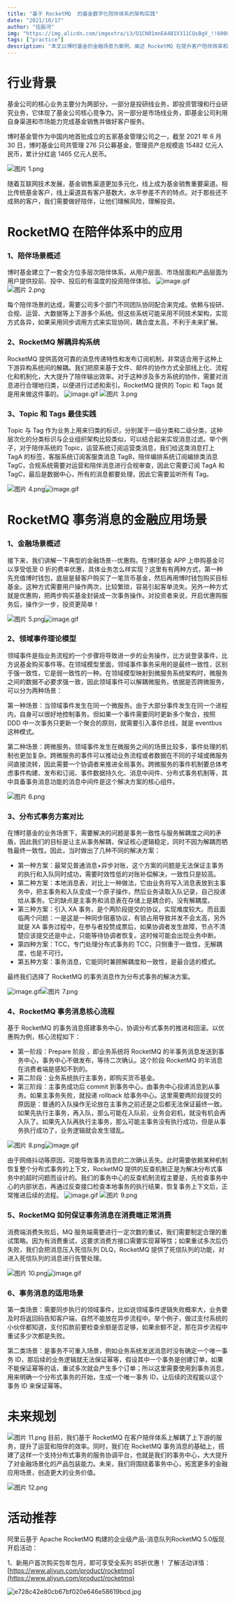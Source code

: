 ```yaml
---
title: "基于 RocketMQ  的基金数字化陪伴体系的架构实践"
date: "2021/10/17"
author: "伍振河"
img: "https://img.alicdn.com/imgextra/i3/O1CN01mnEA4B1V311CQsBgV_!!6000000002596-0-tps-685-383.jpg"
tags: ["practice"]
description: "本文以博时基金的金融场景为案例，阐述 RocketMQ 在提升客户陪伴效率和丰富金融场景化能力等方面的提升作用。"
---
```


# **行业背景**

基金公司的核心业务主要分为两部分，一部分是投研线业务，即投资管理和行业研究业务，它体现了基金公司核心竞争力。另一部分是市场线业务，即基金公司利用自身渠道和市场能力完成基金销售并做好客户服务。

博时基金管作为中国内地首批成立的五家基金管理公司之一，截至 2021 年 6 月 30 日，博时基金公司共管理 276 只公募基金，管理资产总规模逾 15482 亿元人民币，累计分红逾 1465 亿元人民币。

![图片 1.png](https://intranetproxy.alipay.com/skylark/lark/0/2023/png/59356401/1680489109067-b97729c9-8100-4fee-9c0c-d489ce7e27de.png#clientId=uffd2b56b-90af-4&height=487&id=CIbNM&name=%E5%9B%BE%E7%89%87%201.png&originHeight=487&originWidth=864&originalType=binary&ratio=1&rotation=0&showTitle=false&status=done&style=none&taskId=u67cdfa40-aa1e-4ddf-bf44-77f3461aa3f&title=&width=864)

随着互联网技术发展，基金销售渠道更加多元化，线上成为基金销售重要渠道。相比传统基金客户，线上渠道具有客户基数大，水平参差不齐的特点。对于那些还不成熟的客户，我们需要做好陪伴，让他们理解风险，理解投资。

# **RocketMQ 在陪伴体系中的应用**

### 1、陪伴场景概述

博时基金建立了一套全方位多层次陪伴体系，从用户层面、市场层面和产品层面为用户提供投前、投中、投后的有温度的投资陪伴体验。
![image.gif](https://intranetproxy.alipay.com/skylark/lark/0/2023/gif/59356401/1680489107222-4e657188-0beb-441c-a267-65cd8ececb9e.gif#clientId=uffd2b56b-90af-4&height=1&id=uqRDY&name=image.gif&originHeight=1&originWidth=1&originalType=binary&ratio=1&rotation=0&showTitle=false&status=done&style=none&taskId=u28125897-ab61-4580-95ce-30fd11be21f&title=&width=1)
![图片 2.png](https://intranetproxy.alipay.com/skylark/lark/0/2023/png/59356401/1680489109115-e504a5ac-23f2-4553-9795-048acb60bb2a.png#clientId=uffd2b56b-90af-4&height=1090&id=eIj4A&name=%E5%9B%BE%E7%89%87%202.png&originHeight=1090&originWidth=2088&originalType=binary&ratio=1&rotation=0&showTitle=false&status=done&style=none&taskId=u76b42bc2-9d4a-4789-8bbb-0fbc9ca359a&title=&width=2088)

每个陪伴场景的达成，需要公司多个部门不同团队协同配合来完成。依赖与投研、合规、运营、大数据等上下游多个系统。但这些系统可能采用不同技术架构，实现方式各异，如果采用同步调用方式来实现协同，耦合度太高，不利于未来扩展。

### 2、RocketMQ 解耦异构系统

RocketMQ 提供高效可靠的消息传递特性和发布订阅机制，非常适合用于这种上下游异构系统间的解耦。我们把原来基于文件、邮件的协作方式全部线上化、流程化和机制化，大大提升了陪伴输出效率。对于这种涉及多方系统的协作，需要对消息进行合理地归类，以便进行过滤和索引。RocketMQ 提供的 Topic 和 Tags 就是用来做这件事的。
![image.gif](https://intranetproxy.alipay.com/skylark/lark/0/2023/gif/59356401/1680489107183-de64035c-5318-4e66-a691-6ea67df39507.gif#clientId=uffd2b56b-90af-4&height=1&id=Ft9Ub&name=image.gif&originHeight=1&originWidth=1&originalType=binary&ratio=1&rotation=0&showTitle=false&status=done&style=none&taskId=u4211c289-5925-4a74-8d24-678d5c4dd22&title=&width=1)
![图片 3.png](https://intranetproxy.alipay.com/skylark/lark/0/2023/png/59356401/1680489109134-a7fc646f-93ab-4eab-a01b-09e503b43267.png#clientId=uffd2b56b-90af-4&height=1014&id=wOYeU&name=%E5%9B%BE%E7%89%87%203.png&originHeight=1014&originWidth=2114&originalType=binary&ratio=1&rotation=0&showTitle=false&status=done&style=none&taskId=u9c4eb9c5-af53-48a3-a505-88919cb67b9&title=&width=2114)

### 3、Topic 和 Tags 最佳实践

Topic 与 Tag 作为业务上用来归类的标识，分别属于一级分类和二级分类，这种层次化的分类标识与企业组织架构比较类似，可以结合起来实现消息过滤。举个例子，对于陪伴系统的 Topic，运营系统订阅运营类消息，我们给这类消息打上 TagA 的标签，客服系统订阅客服类消息 TagB，陪伴编排系统订阅编排类消息 TagC，合规系统需要对运营和陪伴消息进行合规审查，因此它需要订阅 TagA 和 TagC，最后是数据中心，所有的消息都要处理，因此它需要监听所有 Tag。

![图片 4.png](https://intranetproxy.alipay.com/skylark/lark/0/2023/png/59356401/1680489109636-9b8c99f1-c40b-4983-b198-f0ce693b949c.png#clientId=uffd2b56b-90af-4&height=1194&id=xwcKy&name=%E5%9B%BE%E7%89%87%204.png&originHeight=1194&originWidth=2210&originalType=binary&ratio=1&rotation=0&showTitle=false&status=done&style=none&taskId=u6a6a7c2b-6b16-4458-a84f-0cc82ac2e8b&title=&width=2210)![image.gif](https://intranetproxy.alipay.com/skylark/lark/0/2023/gif/59356401/1680489109381-a2a86a2c-18bd-46a5-8098-3a895341087f.gif#clientId=uffd2b56b-90af-4&height=1&id=bgoHY&name=image.gif&originHeight=1&originWidth=1&originalType=binary&ratio=1&rotation=0&showTitle=false&status=done&style=none&taskId=u430bae29-cc2a-443a-b1dc-9ed2f2961a3&title=&width=1)

# **RocketMQ 事务消息的金融应用场景**

### 1、金融场景概述

接下来，我们讲解一下典型的金融场景--优惠购。在博时基金 APP 上申购基金可以享受低至 0 折的费率优惠，具体业务怎么样实现？这里有有两种方式，第一种先充值博时钱包，底层是替客户购买了一笔货币基金，然后再用博时钱包购买目标基金。这种方式需要用户操作两次，比较繁琐，容易引起客单流失。另外一种方式就是优惠购，把两步购买基金封装成一次事务操作。对投资者来说，开启优惠购服务后，操作少一步，投资更简单！

![图片 5.png](https://intranetproxy.alipay.com/skylark/lark/0/2023/png/59356401/1680489110100-6a5724cf-700c-4b65-8bf0-2b820c2586dc.png#clientId=uffd2b56b-90af-4&height=914&id=A88q0&name=%E5%9B%BE%E7%89%87%205.png&originHeight=914&originWidth=2228&originalType=binary&ratio=1&rotation=0&showTitle=false&status=done&style=none&taskId=ude8d8074-b171-4069-83b2-7eeaaaf9a5d&title=&width=2228)![image.gif](https://intranetproxy.alipay.com/skylark/lark/0/2023/gif/59356401/1680489110199-68b325ae-6467-42cc-9025-2cc3bb5ff86e.gif#clientId=uffd2b56b-90af-4&height=1&id=tM4qe&name=image.gif&originHeight=1&originWidth=1&originalType=binary&ratio=1&rotation=0&showTitle=false&status=done&style=none&taskId=u6f298de3-69f5-483d-8cc7-74d907c0cb8&title=&width=1)

### 2、领域事件理论模型

领域事件是指业务流程的一个步骤将导致进一步的业务操作，比方说登录事件，比方说基金购买事件等。在领域模型里面，领域事件事务采用的是最终一致性，区别于强一致性，它是弱一致性的一种。在领域模型映射到微服务系统架构时，微服务之间的数据不必要求强一致，因此领域事件可以解耦微服务。依据是否跨微服务，可以分为两种场景： 

第一种场景：当领域事件发生在同一个微服务。由于大部分事件发生在同一个进程内，自身可以很好地控制事务。但如果一个事件需要同时更新多个聚合，按照 DDD 中一次事务只更新一个聚合的原则，就需要引入事件总线，就是 eventbus 这种模式。 

第二种场景：跨微服务。领域事件发生在微服务之间的场景比较多，事件处理的机制也更加复杂。跨微服务的事件可以推动业务流程或者数据在不同的子域或微服务间直接流转，因此需要一个协调者来推进全局事务。跨微服务的事件机制要总体考虑事件构建、发布和订阅、事件数据持久化、消息中间件、分布式事务机制等，其中具备事务消息功能的消息中间件是这个解决方案的核心组件。

![图片 6.png](https://intranetproxy.alipay.com/skylark/lark/0/2023/png/59356401/1680489111403-80175b10-bbd3-461b-94e0-d9452471c2b0.png#clientId=uffd2b56b-90af-4&height=1064&id=hqZON&name=%E5%9B%BE%E7%89%87%206.png&originHeight=1064&originWidth=2134&originalType=binary&ratio=1&rotation=0&showTitle=false&status=done&style=none&taskId=u893b1069-ae55-4565-a386-0eff07ed48e&title=&width=2134)

### 3、分布式事务方案对比

在博时基金的业务场景下，需要解决的问题是事务一致性与服务解耦度之间的矛盾，因此我们的目标是让主从事务解耦，保证核心逻辑稳定，同时不因为解耦而牺牲最终一致性。因此，当时做出了几种不同的解决方案： 

- 第一种方案：最常见普通消息+异步对账，这个方案的问题是无法保证主事务的执行和入队同时成功，需要时效性低的对账补偿解决，一致性只是较高。
- 第二种方案：本地消息表，对比上一种做法，它由业务将写入消息表放到主事务中，把主事务和入队变成一个原子操作，然后业务读取入队记录，自己投递给从事务。它的缺点是主事务和消息表在存储上是耦合的，没有解耦度。
- 第三种方案：引入 XA 事务，是个两阶段提交的协议，实现难度较大。而且面临两个问题：一是这是一种同步阻塞协议，有锁占用导致并发不会太高，另外就是 XA 事务过程中，在参与者投赞成票后，如果协调者发生故障，节点不清楚应该提交还是中止，只能等待协调者恢复。这时候可能会出现业务中断。
- 第四种方案：TCC，专门处理分布式事务的 TCC，只侧重于一致性，无解耦度，也是不可行。
- 第五种方案：事务消息，它能同时兼顾解耦度和一致性，是最合适的模式。

最终我们选择了 RocketMQ 的事务消息作为分布式事务的解决方案。

![image.gif](https://intranetproxy.alipay.com/skylark/lark/0/2023/gif/59356401/1680489111473-60709829-787b-4b2d-b879-2cd58ec533fb.gif#clientId=uffd2b56b-90af-4&height=1&id=JtEad&name=image.gif&originHeight=1&originWidth=1&originalType=binary&ratio=1&rotation=0&showTitle=false&status=done&style=none&taskId=udcf2dafa-f461-44d5-a823-01d965a3226&title=&width=1)![图片 7.png](https://intranetproxy.alipay.com/skylark/lark/0/2023/png/59356401/1680489112213-9600c4ac-2ab9-4400-a1ff-3071d1521206.png#clientId=uffd2b56b-90af-4&height=954&id=ccGZo&name=%E5%9B%BE%E7%89%87%207.png&originHeight=954&originWidth=2110&originalType=binary&ratio=1&rotation=0&showTitle=false&status=done&style=none&taskId=ud775f9d5-9437-4875-9f27-9384a82afb2&title=&width=2110)

### 4、RocketMQ 事务消息核心流程

基于 RocketMQ 的事务消息搭建事务中心，协调分布式事务的推进和回滚。以优惠购为例，核心流程如下：

- 第一阶段：Prepare 阶段 ，即业务系统将 RocketMQ 的半事务消息发送到事务中心，事务中心不做发布，等待二次确认。这个阶段 RocketMQ 的半消息在消费者端是感知不到的。
- 第二阶段：业务系统执行主事务，即购买货币基金。
- 第三阶段：主事务成功后 commit 到事务中心，由事务中心投递消息到从事务。如果主事务失败，就投递 rollback 给事务中心。这里需要两阶段提交的原因是：普通的入队操作无论放在主事务之前还是之后都无法保证最终一致。如果先执行主事务，再入队，那么可能在入队前，业务会宕机，就没有机会再入队了。如果先入队再执行主事务，那么可能主事务没有执行成功，但是从事务执行成功了，业务逻辑就会发生错乱。

![图片 8.png](https://intranetproxy.alipay.com/skylark/lark/0/2023/png/59356401/1680489112280-07a44c69-c1c4-4525-8b0e-5c641c83eb86.png#clientId=uffd2b56b-90af-4&height=1194&id=QYMTl&name=%E5%9B%BE%E7%89%87%208.png&originHeight=1194&originWidth=1776&originalType=binary&ratio=1&rotation=0&showTitle=false&status=done&style=none&taskId=u71a61d12-ae38-4752-99bc-7405278237c&title=&width=1776)![image.gif](https://intranetproxy.alipay.com/skylark/lark/0/2023/gif/59356401/1680489112637-83a8e2e5-27fd-4520-b64b-a29f8a37e322.gif#clientId=uffd2b56b-90af-4&height=1&id=g7lKk&name=image.gif&originHeight=1&originWidth=1&originalType=binary&ratio=1&rotation=0&showTitle=false&status=done&style=none&taskId=u280d1204-41ce-4abd-b62d-61e9b527398&title=&width=1)

由于网络抖动等原因，可能导致事务消息的二次确认丢失。此时需要依赖某种机制恢复整个分布式事务的上下文，RocketMQ 提供的反查机制正是为解决分布式事务中的超时问题而设计的。我们的事务中心的反查机制流程主要是，先检查事务中心的内部状态，再通过反查接口检查本地事务的执行结果，恢复事务上下文后，正常推进后续的流程。
![image.gif](https://intranetproxy.alipay.com/skylark/lark/0/2023/gif/59356401/1680489113210-1d40165b-e3f8-4c58-bd90-fc4d62a814ba.gif#clientId=uffd2b56b-90af-4&height=1&id=XIQ9x&name=image.gif&originHeight=1&originWidth=1&originalType=binary&ratio=1&rotation=0&showTitle=false&status=done&style=none&taskId=u9d9fdb52-8b19-4377-a430-91b81e9a420&title=&width=1)
![图片 9.png](https://intranetproxy.alipay.com/skylark/lark/0/2023/png/59356401/1680489113468-166b7dce-fecd-4417-9fc0-bcd8dd18477d.png#clientId=uffd2b56b-90af-4&height=1322&id=YMBhQ&name=%E5%9B%BE%E7%89%87%209.png&originHeight=1322&originWidth=1914&originalType=binary&ratio=1&rotation=0&showTitle=false&status=done&style=none&taskId=uf038c3d0-e391-403d-a8a5-b7408b423fa&title=&width=1914)

### 5、RocketMQ 如何保证事务消息在消费端正常消费

消费端消费失败后，MQ 服务端需要进行一定次数的重试，我们需要制定合理的重试策略。因为有消费重试，这要求消费方接口需要实现幂等性；如果重试多次后仍失败，我们会把消息压入死信队列 DLQ，RocketMQ 提供了死信队列的功能，对进入死信队列的消息进行告警处理。

![图片 10.png](https://intranetproxy.alipay.com/skylark/lark/0/2023/png/59356401/1680489114211-09e77155-912f-4c82-b5a8-30e0ec822991.png#clientId=uffd2b56b-90af-4&height=932&id=ShUZN&name=%E5%9B%BE%E7%89%87%2010.png&originHeight=932&originWidth=2170&originalType=binary&ratio=1&rotation=0&showTitle=false&status=done&style=none&taskId=u33434fb4-fe38-4280-ad35-133520fab9e&title=&width=2170)![image.gif](https://intranetproxy.alipay.com/skylark/lark/0/2023/gif/59356401/1680489114454-34b1976a-cfb5-424d-b79b-3a582f26f7ac.gif#clientId=uffd2b56b-90af-4&height=1&id=fgx1x&name=image.gif&originHeight=1&originWidth=1&originalType=binary&ratio=1&rotation=0&showTitle=false&status=done&style=none&taskId=uda364d49-81f7-4cd0-8475-10070d87f71&title=&width=1)
 
### 6、事务消息的适用场景

第一类场景：需要同步执行的领域事件，比如说领域事件逻辑失败概率大，业务要及时将返回码告知客户端，自然不能放在异步流程中。举个例子，做过支付系统的小伙伴都知道，支付扣款前要检查余额是否足够，如果余额不足，那在异步流程中重试多少次都是失败。 

第二类场景：是事务不可重入场景，例如业务系统发送消息时没有确定一个唯一事务 ID，那后续的业务逻辑就无法保证幂等，假设其中一个事务是创建订单，如果不能保证幂等的话，重试多次就会产生多个订单；所以这里需要使用到事务消息，用来明确一个分布式事务的开始，生成一个唯一事务 ID，让后续的流程能以这个事务 ID 来保证幂等。 

# **未来规划**

![图片 11.png](https://intranetproxy.alipay.com/skylark/lark/0/2023/png/59356401/1680489114597-ac21938d-ba1f-465c-876b-295ac71e15e0.png#clientId=uffd2b56b-90af-4&height=320&id=E8f3e&name=%E5%9B%BE%E7%89%87%2011.png&originHeight=320&originWidth=864&originalType=binary&ratio=1&rotation=0&showTitle=false&status=done&style=none&taskId=u72ceb5ce-46b4-48ca-9373-febe12e3cdb&title=&width=864)
目前，我们基于 RocketMQ 在客户陪伴体系上解耦了上下游的服务，提升了运营和陪伴的效率。同时，我们在 RocketMQ 事务消息的基础上，搭建了这样一个支持分布式事务的服务协调平台，也就是我们的事务中心，大大提升了对金融场景化的产品包装能力。未来，我们将围绕着事务中心，拓宽更多的金融应用场景，创造更大的业务价值。

![图片 12.png](https://intranetproxy.alipay.com/skylark/lark/0/2023/png/59356401/1680489114578-a3592a62-480a-47be-ab38-7fe0c75c1c63.png#clientId=uffd2b56b-90af-4&height=1314&id=cPYCx&name=%E5%9B%BE%E7%89%87%2012.png&originHeight=1314&originWidth=1898&originalType=binary&ratio=1&rotation=0&showTitle=false&status=done&style=none&taskId=u986ca646-eb85-49d8-8ee3-99fe35cd7f9&title=&width=1898)

# 活动推荐

阿里云基于 Apache RocketMQ 构建的企业级产品-消息队列RocketMQ 5.0版现开启活动：

1、新用户首次购买包年包月，即可享受全系列 85折优惠！ 了解活动详情：[https://www.aliyun.com/product/rocketmq](https://www.aliyun.com/product/rocketmq)

![e728c42e80cb67bf020e646e58619bcd.jpg](https://intranetproxy.alipay.com/skylark/lark/0/2023/jpeg/59356401/1680576637562-9af35fbf-d64b-4f81-b950-7e72f91b5ca2.jpeg#clientId=u449ffa34-59ce-4&from=paste&height=675&id=u462ad3c6&name=e728c42e80cb67bf020e646e58619bcd.jpg&originHeight=675&originWidth=1920&originalType=binary&ratio=1&rotation=0&showTitle=false&size=258156&status=done&style=none&taskId=u26cea311-dc98-45bd-8c8c-c7884e57c37&title=&width=1920)